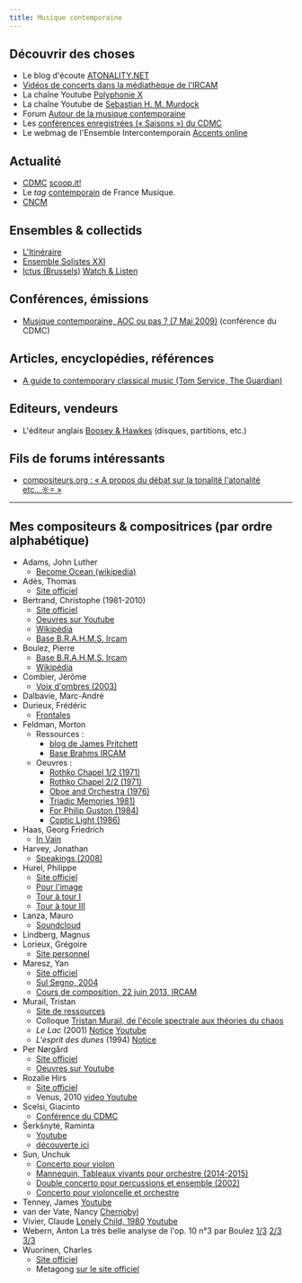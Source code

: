 ```yaml
---
title: Musique contemporaine
---
```


## Découvrir des choses

- Le blog d'écoute [ATONALITY.NET](http://www.atonality.net/)
- [Vidéos de concerts dans la médiathèque de l'IRCAM](http://medias.ircam.fr/search/?q=&selected_facets=is_sound_exact:true)
- La chaîne Youtube [Polyphonie X](https://www.youtube.com/channel/UCVQB8pb3oHwkuOaBsrOS3lw/videos)
- La chaîne Youtube de [Sebastian H. M. Murdock](https://www.youtube.com/user/seb84mewstrucci/videos)
- Forum [Autour de la musique contemporaine](http://lacontemporaine.purforum.com/)
- Les [conférences enregistrées (« Saisons ») du CDMC](http://www.cdmc.asso.fr/fr/ressources/rencontres-enregistrees)
- Le webmag de l'Ensemble Intercontemporain [Accents online](http://www.ensembleinter.com/www/accents-online/)

## Actualité

- [CDMC](http://www.cdmc.asso.fr/fr/actualites)
  [scoop.it!](http://www.scoop.it/u/cdmc)
- Le *tag* [contemporain](http://www.francemusique.fr/contemporain) de France Musique.
- [CNCM](http://www.cirm-manca.org/actualites.htm)

## Ensembles & collectids

- [L'Itinéraire](http://litineraire.fr/)
- [Ensemble Solistes XXI](http://www.solistesxxi.com/)
- [Ictus (Brussels)](http://www.ictus.be/)
  [Watch & Listen](http://www.ictus.be/listen)

## Conférences, émissions

- [Musique contemporaine, AOC ou pas ? (7 Mai 2009)](http://www.cdmc.asso.fr/fr/actualites/saison-cdmc/musique-contemporaine-aoc-pas) (conférence du CDMC)

## Articles, encyclopédies, références

- [A guide to contemporary classical music (Tom Service, The Guardian)](http://www.theguardian.com/music/series/a-guide-to-contemporary-classical-music?page=2)

## Editeurs, vendeurs

- L'éditeur anglais [Boosey & Hawkes](https://www.boosey.com/) (disques, partitions, etc.)

## Fils de forums intéressants

- [compositeurs.org : « A propos du débat sur la tonalité l'atonalité etc...☼= »](http://www.compositeur.org/forum/viewtopic.php?f=1&t=8359)

---

## Mes compositeurs & compositrices (par ordre alphabétique)

- Adams, John Luther
  - [Become Ocean (wikipedia)](http://en.wikipedia.org/wiki/Become_Ocean)
- Adès, Thomas
  - [Site officiel](http://thomasades.com/)
- Bertrand, Christophe (1981-2010)
  - [Site officiel](http://www.christophebertrand.fr/)
  - [Oeuvres sur Youtube](https://www.youtube.com/watch?v=-JzZZMmjH1o&list=PL3QLMSeTpD0L1WKGUWWqK49z3hhozz5sh)
  - [Wikipédia](http://fr.wikipedia.org/wiki/Christophe_Bertrand)
  - [Base B.R.A.H.M.S. Ircam](http://brahms.ircam.fr/christophe-bertrand)
- Boulez, Pierre
  - [Base B.R.A.H.M.S. Ircam](http://brahms.ircam.fr/pierre-boulez)
  - [Wikipédia](http://fr.wikipedia.org/wiki/Pierre_Boulez)
- Combier, Jérôme
  - [Voix d'ombres (2003)](https://www.youtube.com/watch?v=xYt51Sm_o2o)
- Dalbavie, Marc-André
- Durieux, Frédéric
  - [Frontales](https://www.youtube.com/watch?v=Zbx8eE8q408)
- Feldman, Morton
  - Ressources :
    * [blog de James Pritchett](http://rosewhitemusic.com/piano/category/feldman2)
    * [Base Brahms IRCAM](http://brahms.ircam.fr/morton-feldman)
  - Oeuvres :
    * [Rothko Chapel 1/2 (1971)](https://www.youtube.com/watch?v=4DbByZJ1dbY)
    * [Rothko Chapel 2/2 (1971)](https://www.youtube.com/watch?v=nRAODPH2Wyg)
    * [Oboe and Orchestra (1976)](https://vimeo.com/12109196)
    * [Triadic Memories 1981)](https://www.youtube.com/results?search_query=morton+feldman+triadic+memories)
    * [For Philip Guston (1984)](https://vimeo.com/113508552)
    * [Coptic Light (1986)](https://www.youtube.com/watch?v=PgS37X4P2hM)
- Haas, Georg Friedrich
  - [In Vain](https://www.youtube.com/watch?v=9PtJH63D0YY)
- Harvey, Jonathan
  - [Speakings (2008)](https://www.youtube.com/watch?v=6UJ2RXIEXa4)
- Hurel, Philippe
	- [Site officiel](http://www.philippe-hurel.fr/index.html)
	- [Pour l'image](https://www.youtube.com/watch?v=sllOGdQU3N0)
	- [Tour à tour I](https://www.youtube.com/watch?v=Md3GYVkFmAE)
	- [Tour à tour III](https://www.youtube.com/watch?v=Fm8ermMT3YE)
- Lanza, Mauro
  - [Soundcloud](https://soundcloud.com/maurolanza)
- Lindberg, Magnus
- Lorieux, Grégoire
  - [Site personnel](http://gregoirelorieux.net)
- Maresz, Yan
  - [Site officiel](http://www.yanmaresz.com/)
  - [Sul Segno, 2004](https://www.youtube.com/watch?v=otfSeN4SgP8)
  - [Cours de composition, 22 juin 2013, IRCAM](http://medias.ircam.fr/xf23db0_cours-de-composition-de-yan-maresz)
- Murail, Tristan
  - [Site de ressources](http://www.tristanmurail.com/fr/)
  - Colloque [Tristan Murail, de l'école spectrale aux théories du chaos](http://www.cdmc.asso.fr/fr/actualites/saison-cdmc/tristan-murail-ecole-spectrale-theories-chaos)
  - *Le Lac* (2001)
    [Notice](http://www.tristanmurail.com/fr/oeuvre-fiche.php?cotage=27680)
    [Youtube](https://www.youtube.com/watch?v=c6BA9JH_0E0)
  - *L'esprit des dunes* (1994)
    [Notice](http://www.tristanmurail.com/fr/oeuvre-fiche.php?cotage=27531)
- Per Nørgård
	- [Site officiel](http://www.pernoergaard.dk/)
	- [Oeuvres sur Youtube](https://www.youtube.com/results?search_query=Per+N%C3%B8rg%C3%A5rd)
- Rozalie Hirs
  - [Site officiel](http://www.rozaliehirs.com/)
  - Venus, 2010 [video Youtube](https://www.youtube.com/watch?v=OxDdCeWEUqg)
- Scelsi, Giacinto
  - [Conférence du CDMC](http://www.cdmc.asso.fr/fr/actualites/saison-cdmc/journees-europeennes-etudes-musicales-giacinto-scelsi-arts)
- Šerkšnytė, Raminta
  - [Youtube](https://www.youtube.com/results?search_query=raminta+serksnyte)
  - [découverte ici](http://www.francemusique.fr/emission/le-debloc-notes-de-jean-pierre-derrien/2013-2014/raminta-serksnyte-01-20-2014-00-00)
- Sun, Unchuk
  - [Concerto pour violon](https://www.youtube.com/watch?v=_UK8X-O8VcQ)
  - [Mannequin, Tableaux vivants pour orchestre (2014-2015)](https://www.youtube.com/watch?v=hlwwNJo0ywQ)
  - [Double concerto pour percussions et ensemble (2002)](https://www.youtube.com/watch?v=YjpYPS868KA)
  - [Concerto pour violoncelle et orchestre](https://www.youtube.com/watch?v=vNqlh0PJ3uU)
- Tenney, James
  [Youtube](https://www.youtube.com/results?search_query=james+tenney)
- van der Vate, Nancy
  [Chernobyl](https://www.youtube.com/watch?v=3i6cQPoUca8)
- Vivier, Claude
  [Lonely Child, 1980](https://www.youtube.com/watch?v=KhDjUzapdgg)
  [Youtube](https://www.youtube.com/results?search_query=claude+vivier)
- Webern, Anton
	La très belle analyse de l'op. 10 n°3 par Boulez
	[1/3](https://www.youtube.com/watch?v=JW9UWWQiIm8)
	[2/3](https://www.youtube.com/watch?v=QuX1yV4IZtg)
	[3/3](https://www.youtube.com/watch?v=h4Bf-qll2c4)
- Wuorinen, Charles
  - [Site officiel](http://www.charleswuorinen.com/)
  - Metagong [sur le site officiel](http://www.charleswuorinen.com/news/albany-records-releases-wuorinens-metagong-cd-2014-06/)